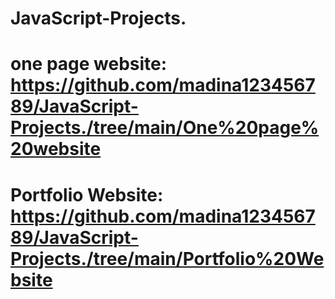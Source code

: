 # JavaScript-Projects.
# one page website: https://github.com/madina123456789/JavaScript-Projects./tree/main/One%20page%20website
# Portfolio Website: https://github.com/madina123456789/JavaScript-Projects./tree/main/Portfolio%20Website
